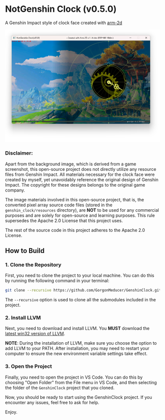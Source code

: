 # NotGenshin Clock (v0.5.0)
A Genshin Impact style of clock face created with [arm-2d](https://github.com/ARM-software/Arm-2D)

![ClockFace](./doc/pictures/clock_face.png) 

### Disclaimer:

Apart from the background image, which is derived from a game screenshot, this open-source project does not directly utilize any resource files from Genshin Impact. All materials necessary for the clock face were created by myself, yet unavoidably reference the original design of Genshin Impact. The copyright for these designs belongs to the original game company. 

The image materials involved in this open-source project, that is, the converted pixel array source code files (stored in the `genshin_clock/resources` directory), are **NOT** to be used for any commercial purposes and are solely for open-source and learning purposes. This rule supersedes the Apache 2.0 License that this project uses. 

The rest of the source code in this project adheres to the Apache 2.0 License.



## How to Build



### 1. Clone the Repository

First, you need to clone the project to your local machine. You can do this by running the following command in your terminal:

```bash
git clone --recursive https://github.com/GorgonMeducer/GenshinClock.git
```

The `--recursive` option is used to clone all the submodules included in the project.

### 2. Install LLVM

Next, you need to download and install LLVM. You **MUST** download the [latest win32 version of LLVM](https://github.com/llvm/llvm-project/releases).

**NOTE**: During the installation of LLVM, make sure you choose the option to add LLVM to your PATH. After installation, you may need to restart your computer to ensure the new environment variable settings take effect.

### 3. Open the Project

Finally, you need to open the project in VS Code. You can do this by choosing "Open Folder" from the File menu in VS Code, and then selecting the folder of the `GenshinClock` project that you cloned.

Now, you should be ready to start using the GenshinClock project. If you encounter any issues, feel free to ask for help.



Enjoy.
